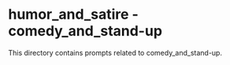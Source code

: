 # humor_and_satire - comedy_and_stand-up

This directory contains prompts related to comedy_and_stand-up.